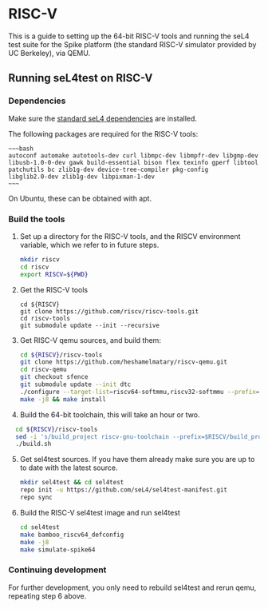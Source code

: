 # RISC-V

This is a guide to setting up the 64-bit RISC-V tools and running the seL4 test suite for the Spike
platform (the standard RISC-V simulator provided by UC Berkeley), via QEMU.

## Running seL4test on RISC-V

### Dependencies

Make sure the [standard seL4 dependencies](GettingStarted.html#setting-up-your-machine) are installed.

The following packages are required for the RISC-V tools:

    ~~~bash
    autoconf automake autotools-dev curl libmpc-dev libmpfr-dev libgmp-dev libusb-1.0-0-dev gawk build-essential bison flex texinfo gperf libtool patchutils bc zlib1g-dev device-tree-compiler pkg-config
    libglib2.0-dev zlib1g-dev libpixman-1-dev
    ~~~

On Ubuntu, these can be obtained with apt.

### Build the tools

1. Set up a directory for the RISC-V tools, and the RISCV environment variable, which we refer to in
   future steps.

    ~~~bash
    mkdir riscv
    cd riscv
    export RISCV=${PWD}
    ~~~

2. Get the RISC-V tools

    ~~~
    cd ${RISCV}
    git clone https://github.com/riscv/riscv-tools.git
    cd riscv-tools
    git submodule update --init --recursive
    ~~~

3. Get RISC-V qemu sources, and build them:

    ~~~bash
    cd ${RISCV}/riscv-tools
    git clone https://github.com/heshamelmatary/riscv-qemu.git
    cd riscv-qemu
    git checkout sfence
    git submodule update --init dtc
    ./configure --target-list=riscv64-softmmu,riscv32-softmmu --prefix=${RISCV}
    make -j8 && make install
    ~~~

4. Build the 64-bit toolchain, this will take an hour or two.

  ~~~bash
    cd ${RISCV}/riscv-tools
    sed -i 's/build_project riscv-gnu-toolchain --prefix=$RISCV/build_project riscv-gnu-toolchain --prefix=$RISCV --with-arch=rv64imafdc --with-abi=lp64 --enable-multilib/g' ./build.sh
    ./build.sh
  ~~~


5. Get sel4test sources. If you have them already make sure you are up to to date with the latest
   source.

    ~~~bash
    mkdir sel4test && cd sel4test
    repo init -u https://github.com/seL4/sel4test-manifest.git
    repo sync
    ~~~

6. Build the RISC-V sel4test image and run sel4test

    ~~~bash
    cd sel4test
    make bamboo_riscv64_defconfig
    make -j8
    make simulate-spike64
    ~~~

### Continuing development

For further development, you only need to rebuild sel4test and rerun qemu, repeating step 6 above.
